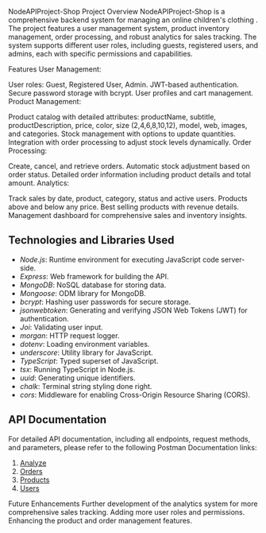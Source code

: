 NodeAPIProject-Shop
Project Overview
NodeAPIProject-Shop is a comprehensive backend system for managing an online children's clothing . The project features a user management system, product inventory management, order processing, and robust analytics for sales tracking. The system supports different user roles, including guests, registered users, and admins, each with specific permissions and capabilities.

Features
User Management:

User roles: Guest, Registered User, Admin.
JWT-based authentication.
Secure password storage with bcrypt.
User profiles and cart management.
Product Management:

Product catalog with detailed attributes: productName, subtitle, productDescription, price, color, size (2,4,6,8,10,12), model, web, images, and categories.
Stock management with options to update quantities.
Integration with order processing to adjust stock levels dynamically.
Order Processing:

Create, cancel, and retrieve orders.
Automatic stock adjustment based on order status.
Detailed order information including product details and total amount.
Analytics:

Track sales by date, product, category, status and active users.
Products above and below any price.
Best selling products with revenue details.
Management dashboard for comprehensive sales and inventory insights.


## Technologies and Libraries Used

- *Node.js*: Runtime environment for executing JavaScript code server-side.
- *Express*: Web framework for building the API.
- *MongoDB*: NoSQL database for storing data.
- *Mongoose*: ODM library for MongoDB.
- *bcrypt*: Hashing user passwords for secure storage.
- *jsonwebtoken*: Generating and verifying JSON Web Tokens (JWT) for authentication.
- *Joi*: Validating user input.
- *morgan*: HTTP request logger.
- *dotenv*: Loading environment variables.
- *underscore*: Utility library for JavaScript.
- *TypeScript*: Typed superset of JavaScript.
- *tsx*: Running TypeScript in Node.js.
- *uuid*: Generating unique identifiers.
- *chalk*: Terminal string styling done right.
- *cors*: Middleware for enabling Cross-Origin Resource Sharing (CORS).

## API Documentation

For detailed API documentation, including all endpoints, request methods, and parameters, please refer to the following Postman Documentation links:

1. [Analyze](your-postman-analyze-documentation-link)
2. [Orders](your-postman-orders-documentation-link)
3. [Products](your-postman-products-documentation-link)
4. [Users](your-postman-users-documentation-link)

Future Enhancements
Further development of the analytics system for more comprehensive sales tracking.
Adding more user roles and permissions.
Enhancing the product and order management features.
